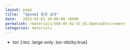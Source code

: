 ```yaml
---
layout: page
title:  "OpenAI 환경 설정"
date:   2025-03-01 10:00:00 +0900
permalink: /materials/S04-05-02-01_01-OpenaiEnviroment
categories: materials
---
```

* toc
{:toc .large-only .toc-sticky:true}

